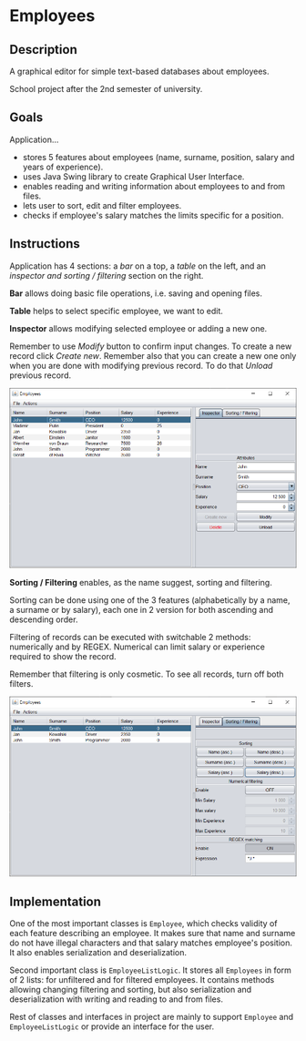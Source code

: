 # Employees

## Description

A graphical editor for simple text-based databases about employees.

School project after the 2nd semester of university.

## Goals

Application...

* stores 5 features about employees (name, surname, position, salary and years of experience).
* uses Java Swing library to create Graphical User Interface.
* enables reading and writing information about employees to and from files.
* lets user to sort, edit and filter employees.
* checks if employee's salary matches the limits specific for a position. 

## Instructions

Application has 4 sections: a *bar* on a top, a *table* on the left, and an *inspector and sorting / filtering* section
on the right.

**Bar** allows doing basic file operations, i.e. saving and opening files.


**Table** helps to select specific employee, we want to edit.


**Inspector** allows modifying selected employee or adding a new one.

Remember to use *Modify* button to confirm input changes. To create a new record click *Create new*. Remember also that
you can create a new one only when you are done with modifying previous record. To do that *Unload* previous record.

![Screenshot1](./docs/scss/1.png)


**Sorting / Filtering** enables, as the name suggest, sorting and filtering.

Sorting can be done using one of the 3 features (alphabetically by a name, a surname or by salary), each one
in 2 version for both ascending and descending order.

Filtering of records can be executed with switchable 2 methods: numerically and by REGEX. Numerical can limit salary
or experience required to show the record.

Remember that filtering is only cosmetic. To see all records, turn off both filters.

![Screenshot1](./docs/scss/2.png)

## Implementation

One of the most important classes is `Employee`, which checks validity of each feature describing an employee.
It makes sure that name and surname do not have illegal characters and that salary matches employee's position.
It also enables serialization and deserialization.

Second important class is `EmployeeListLogic`. It stores all `Employees` in form of 2 lists: for unfiltered and
for filtered employees. It contains methods allowing changing filtering and sorting, but also serialization and
deserialization with writing and reading to and from files.

Rest of classes and interfaces in project are mainly to support `Employee` and `EmployeeListLogic` or provide
an interface for the user.